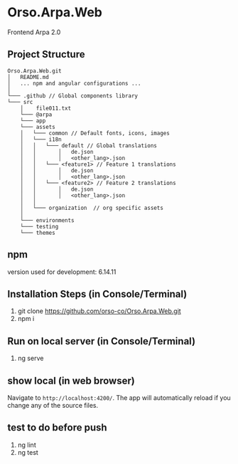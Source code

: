 # Orso.Arpa.Web

Frontend Arpa 2.0

## Project Structure

```
Orso.Arpa.Web.git
│   README.md
│   ... npm and angular configurations ...
│
└─── .github // Global components library
└─── src
    │    file011.txt
    └─── @arpa 
    └─── app 
    └─── assets 
    │   └─── common // Default fonts, icons, images
    │   └─── i18n 
    │   │   └─── default // Global translations
    │   │       │   de.json
    │   │       │   <other_lang>.json
    │   │   └─── <feature1> // Feature 1 translations
    │   │       │   de.json
    │   │       │   <other_lang>.json
    │   │   └─── <feature2> // Feature 2 translations
    │   │       │   de.json
    │   │       │   <other_lang>.json
    │   │
    │   └─── organization  // org specific assets
    │
    └─── environments
    └─── testing
    └─── themes

```

## npm

version used for development: 6.14.11

## Installation Steps (in Console/Terminal)

1. git clone https://github.com/orso-co/Orso.Arpa.Web.git
2. npm i

## Run on local server (in Console/Terminal)

1. ng serve

## show local (in web browser)

Navigate to `http://localhost:4200/`. The app will automatically reload if you change any of the source files.

## test to do before push

1. ng lint
2. ng test
